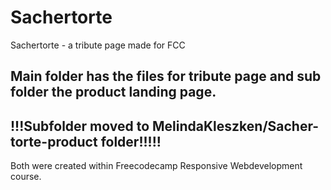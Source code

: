# Sachertorte
Sachertorte - a tribute page made for FCC


Main folder has the files for tribute page and sub folder the product landing page.
---------------------------------------------------------------------------------------
!!!Subfolder moved to MelindaKleszken/Sacher-torte-product folder!!!!!
--------------------------------------------------------------------------------------
Both were created within Freecodecamp Responsive Webdevelopment course. 
